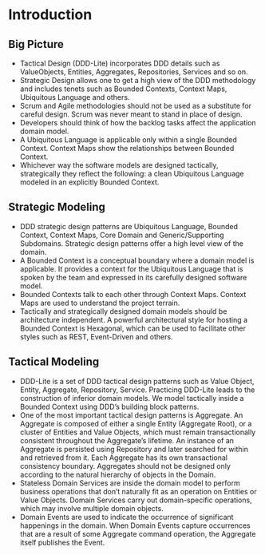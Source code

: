 # Introduction

## Big Picture
- Tactical Design (DDD-Lite) incorporates DDD details such as ValueObjects, Entities, Aggregates, Repositories, Services and so on.
- Strategic Design allows one to get a high view of the DDD methodology and includes tenets such as Bounded Contexts, Context Maps, Ubiquitous Language and others.
- Scrum and Agile methodologies should not be used as a substitute for careful design. Scrum was never meant to stand in place of design.
- Developers should think of how the backlog tasks affect the application domain model.
- A Ubiquitous Language is applicable only within a single Bounded Context. Context Maps show the relationships between Bounded Context.
- Whichever way the software models are designed tactically, strategically they reflect the following: a clean Ubiquitous Language modeled in an explicitly Bounded Context.

## Strategic Modeling
- DDD strategic design patterns are Ubiquitous Language, Bounded Context, Context Maps, Core Domain and Generic/Supporting Subdomains. Strategic design patterns offer a high level view of the domain.
- A Bounded Context is a conceptual boundary where a domain model is applicable. It provides a context for the Ubiquitous Language that is spoken by the team and expressed in its carefully designed software model.
- Bounded Contexts talk to each other through Context Maps. Context Maps are used to understand the project terrain.
- Tactically and strategically designed domain models should be architecture independent. A powerful architectural style for hosting a Bounded Context is Hexagonal, which can be used to facilitate other styles such as REST, Event-Driven and others.

## Tactical Modeling
- DDD-Lite is a set of DDD tactical design patterns such as Value Object, Entity, Aggregate, Repository, Service. Practicing DDD-Lite leads to the construction of inferior domain models. We model tactically inside a Bounded Context using DDD’s building block patterns.
- One of the most important tactical design patterns is Aggregate. An Aggregate is composed of either a single Entity (Aggregate Root), or a cluster of Entities and Value Objects, which must remain transactionally consistent throughout the Aggregate’s lifetime. An instance of an Aggregate is persisted using Repository and later searched for within and retrieved from it. Each Aggregate has its own transactional consistency boundary. Aggregates should not be designed only according to the natural hierarchy of objects in the Domain.
- Stateless Domain Services are inside the domain model to perform business operations that don’t naturally fit as an operation on Entities or Value Objects. Domain Services carry out domain-specific operations, which may involve multiple domain objects.
- Domain Events are used to indicate the occurrence of significant happenings in the domain. When Domain Events capture occurrences that are a result of some Aggregate command operation, the Aggregate itself publishes the Event.
